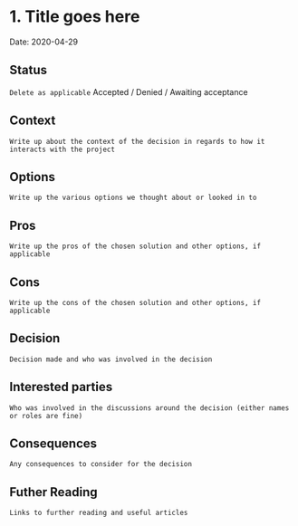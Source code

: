 # 1. Title goes here

Date: 2020-04-29

## Status

`Delete as applicable`
Accepted / Denied / Awaiting acceptance

## Context

`Write up about the context of the decision in regards to how it interacts with the project`

## Options

`Write up the various options we thought about or looked in to`

## Pros

`Write up the pros of the chosen solution and other options, if applicable`

## Cons

`Write up the cons of the chosen solution and other options, if applicable`

## Decision

`Decision made and who was involved in the decision`

## Interested parties

`Who was involved in the discussions around the decision (either names or roles are fine)`

## Consequences

`Any consequences to consider for the decision`

## Futher Reading

`Links to further reading and useful articles`
